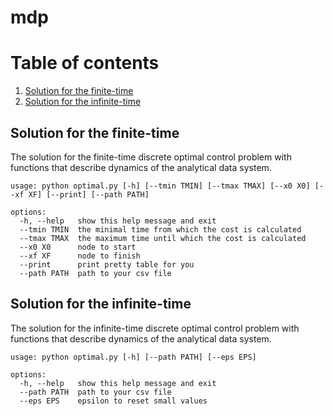 # mdp

# Table of contents
1. [Solution for the finite-time](#Solution-for-the-finite-time)
2. [Solution for the infinite-time](#example2)


## Solution for the finite-time

The solution for the finite-time discrete optimal control problem with functions that describe dynamics of the analytical data system.
```
usage: python optimal.py [-h] [--tmin TMIN] [--tmax TMAX] [--x0 X0] [--xf XF] [--print] [--path PATH]

options:
  -h, --help   show this help message and exit
  --tmin TMIN  the minimal time from which the cost is calculated
  --tmax TMAX  the maximum time until which the cost is calculated
  --x0 X0      node to start
  --xf XF      node to finish
  --print      print pretty table for you
  --path PATH  path to your csv file
```

## Solution for the infinite-time

The solution for the infinite-time discrete optimal control problem with functions that describe dynamics of the analytical data system.

```commandline
usage: python optimal.py [-h] [--path PATH] [--eps EPS]

options:
  -h, --help   show this help message and exit
  --path PATH  path to your csv file
  --eps EPS    epsilon to reset small values
```